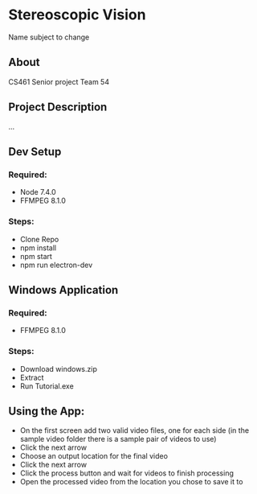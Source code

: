 # Stereoscopic Vision
Name subject to change
## About
CS461 Senior project
Team 54
## Project Description
...
## Dev Setup
### Required:
* Node 7.4.0
* FFMPEG 8.1.0

### Steps:
* Clone Repo
* npm install
* npm start
* npm run electron-dev


## Windows Application
### Required:
* FFMPEG 8.1.0

### Steps:
* Download windows.zip
* Extract
* Run Tutorial.exe

## Using the App:
* On the first screen add two valid video files, one for each side (in the sample video folder there is a sample pair of videos to use)
* Click the next arrow
* Choose an output location for the final video
* Click the next arrow
* Click the process button and wait for videos to finish processing
* Open the processed video from the location you chose to save it to
